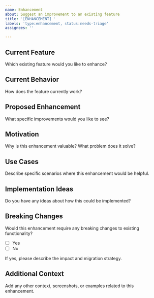 ```yaml
---
name: Enhancement
about: Suggest an improvement to an existing feature
title: '[ENHANCEMENT] '
labels: 'type:enhancement, status:needs-triage'
assignees: ''

---
```


## Current Feature
Which existing feature would you like to enhance?

## Current Behavior
How does the feature currently work?

## Proposed Enhancement
What specific improvements would you like to see?

## Motivation
Why is this enhancement valuable? What problem does it solve?

## Use Cases
Describe specific scenarios where this enhancement would be helpful.

## Implementation Ideas
Do you have any ideas about how this could be implemented?

## Breaking Changes
Would this enhancement require any breaking changes to existing functionality?
- [ ] Yes
- [ ] No

If yes, please describe the impact and migration strategy.

## Additional Context
Add any other context, screenshots, or examples related to this enhancement.